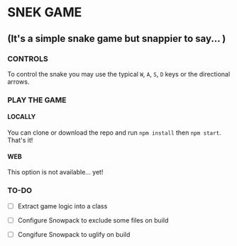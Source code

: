 # SNEK GAME

## (It's a simple snake game but snappier to say... )

### CONTROLS

To control the snake you may use the typical `W`, `A`, `S`, `D` keys or the directional arrows.

### PLAY THE GAME

#### LOCALLY

You can clone or download the repo and run `npm install` then `npm start`. That's it!

#### WEB

This option is not available... yet!

### TO-DO

-   [ ] Extract game logic into a class

-   [ ] Configure Snowpack to exclude some files on build

-   [ ] Congifure Snowpack to uglify on build
